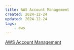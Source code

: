 ```yaml
---
title: AWS Account Management
created: 2024-12-24
updated: 2024-12-24
tags:
    - aws
---
```


[AWS Account Management](https://blog.gruntwork.io/a-comprehensive-guide-to-authenticating-to-aws-on-the-command-line-63656a686799)